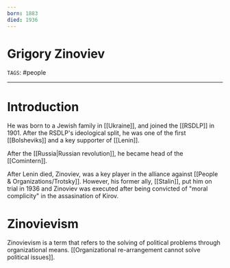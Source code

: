 ```yaml
---
born: 1883
died: 1936
---
```

# Grigory Zinoviev
`TAGS`: #people 

---
# Introduction
He was born to a Jewish family in [[Ukraine]], and joined the [[RSDLP]] in 1901. After the RSDLP's ideological split, he was one of the first [[Bolsheviks]] and a key supporter of [[Lenin]]. 

After the [[Russia|Russian revolution]], he became head of the [[Comintern]]. 

After Lenin died, Zinoviev, was a key player in the alliance against [[People & Organizations/Trotsky]]. However, his former ally, [[Stalin]], put him on trial in 1936 and Zinoviev was executed after being convicted of "moral complicity" in the assasination of Kirov. 

# Zinovievism
Zinovievism is a term that refers to the solving of political problems through organizational means. [[Organizational re-arrangement cannot solve political issues]]. 